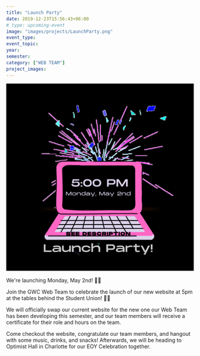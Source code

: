 ```yaml
---
title: "Launch Party"
date: 2019-12-23T15:56:43+06:00
# type: upcoming-event
image: "images/projects/LaunchParty.png"
event_type:
event_topic:
year: 
semester: 
category: ["WEB TEAM"]
project_images: 
---
```


![Launch Party](../../images/projects/LaunchParty.png)


We're launching Monday, May 2nd! 🎉🎉

Join the GWC Web Team to celebrate the launch of our new website at 5pm at the tables behind the Student Union! 👩‍💻

We will officially swap our current website for the new one our Web Team has been developing this semester, and our team members will receive a certificate for their role and hours on the team.

Come checkout the website, congratulate our team members, and hangout with some music, drinks, and snacks! Afterwards, we will be heading to Optimist Hall in Charlotte for our EOY Celebration together.